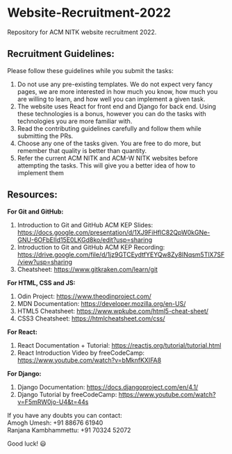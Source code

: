 # Website-Recruitment-2022
Repository for ACM NITK website recruitment 2022.

## Recruitment Guidelines:
Please follow these guidelines while you submit the tasks:
1. Do not use any pre-existing templates. We do not expect very fancy pages, we are more interested in how much you know, how much you are willing to learn, and how well you can implement a given task.
2. The website uses React for front end and Django for back end. Using these technologies is a bonus, however you can do the tasks with technologies you are more familiar with.
3. Read the contributing guidelines carefully and follow them while submitting the PRs. 
4. Choose any one of the tasks given. You are free to do more, but remember that quality is better than quantity.
5. Refer the current ACM NITK and ACM-W NITK websites before attempting the tasks. This will give you a better idea of how to implement them

## Resources:
**For Git and GitHub:**
1. Introduction to Git and GitHub ACM KEP Slides: https://docs.google.com/presentation/d/1XJ9FiHflC82QpW0kGNe-GNU-6OFbEIId15E0LKGd8ko/edit?usp=sharing
2. Introduction to Git and GitHub ACM KEP Recording: https://drive.google.com/file/d/1jz9GTCEydtfYEYQw8Zy8INqsm5TlX7SF/view?usp=sharing
3. Cheatsheet: https://www.gitkraken.com/learn/git  

**For HTML, CSS and JS:**  
1. Odin Project: https://www.theodinproject.com/
2. MDN Documentation: https://developer.mozilla.org/en-US/
3. HTML5 Cheatsheet: https://www.wpkube.com/html5-cheat-sheet/
4. CSS3 Cheatsheet: https://htmlcheatsheet.com/css/  

**For React:**  
1. React Documentation + Tutorial: https://reactjs.org/tutorial/tutorial.html
2. React Introduction Video by freeCodeCamp: https://www.youtube.com/watch?v=bMknfKXIFA8  

**For Django:**  
1. Django Documentation: https://docs.djangoproject.com/en/4.1/
2. Django Tutorial by freeCodeCamp: https://www.youtube.com/watch?v=F5mRW0jo-U4&t=44s

If you have any doubts you can contact:  
Amogh Umesh: +91 88676 61940  
Ranjana Kambhammettu: +91 70324 52072

Good luck! :smiley:
